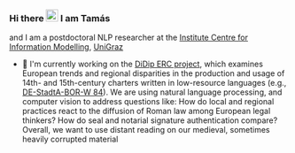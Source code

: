 ### Hi there <img src="https://user-images.githubusercontent.com/18350557/176309783-0785949b-9127-417c-8b55-ab5a4333674e.gif" width="22" height="22"/> I am Tamás

and I am a postdoctoral NLP researcher at the [Institute Centre for Information Modelling](https://informationsmodellierung.uni-graz.at/en/), [UniGraz](https://www.uni-graz.at)


- 🚀  I'm currently working on the [DiDip ERC project](https://cordis.europa.eu/project/id/101019327), which examines European trends and regional disparities in the production and usage of 14th- and 15th-century charters written in low-resource languages (e.g., [DE-StadtA-BOR-W 84](https://images.monasterium.net/img/DE-StadtA-BOR-W/Urkunden/StadtA_BORK-W_U084_r.JPG)). We are using natural language processing, and computer vision to address questions like: How do local and regional practices react to the diffusion of Roman law among European legal thinkers? How do seal and notarial signature authentication compare? Overall, we want to use distant reading on our medieval, sometimes heavily corrupted material

